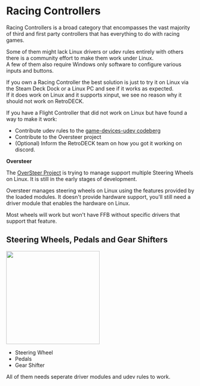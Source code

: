 # Racing Controllers

Racing Controllers is a broad category that encompasses the vast majority of third and first party controllers that has everything to do with racing games.

Some of them might lack Linux drivers or udev rules entirely with others there is a community effort to make them work under Linux.<br>
A few of them also require Windows only software to configure various inputs and buttons.<br>

If you own a Racing Controller the best solution is just to try it on Linux via the Steam Deck Dock or a Linux PC and see if it works as expected.<br>
If it does work on Linux and it supports xinput, we see no reason why it should not work on RetroDECK.

If you have a Flight Controller that did not work on Linux but have found a way to make it work:<br>

- Contribute udev rules to the [game-devices-udev codeberg](https://codeberg.org/fabiscafe/game-devices-udev)
- Contribute to the Oversteer project
- (Optional) Inform the RetroDECK team on how you got it working on discord.

**Oversteer**

The [OverSteer Project](https://github.com/berarma/oversteer) is trying to manage support multiple Steering Wheels on Linux. It is still in the early stages of development.

Oversteer manages steering wheels on Linux using the features provided by the loaded modules.
It doesn't provide hardware support, you'll still need a driver module that enables the hardware on Linux.

Most wheels will work but won't have FFB without specific drivers that support that feature.



## Steering Wheels, Pedals and Gear Shifters

<img src="../../wiki_images/controllers/racing-kit.png" width="250">

- Steering Wheel
- Pedals
- Gear Shifter

All of them needs seperate driver modules and udev rules to work.

